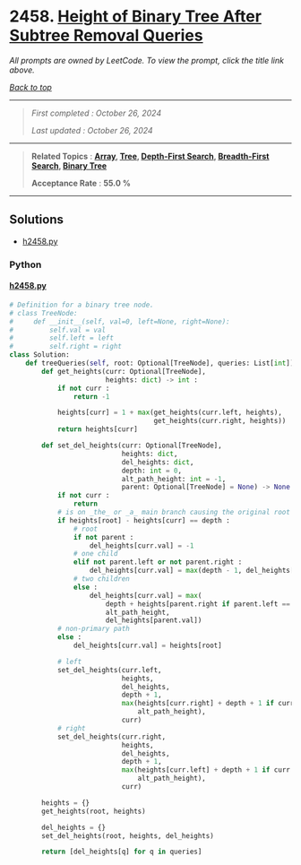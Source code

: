 # 2458. [Height of Binary Tree After Subtree Removal Queries](<https://leetcode.com/problems/height-of-binary-tree-after-subtree-removal-queries>)

*All prompts are owned by LeetCode. To view the prompt, click the title link above.*

*[Back to top](<../README.md>)*

------

> *First completed : October 26, 2024*
>
> *Last updated : October 26, 2024*

------

> **Related Topics** : **[Array](<by_topic/Array.md>), [Tree](<by_topic/Tree.md>), [Depth-First Search](<by_topic/Depth-First Search.md>), [Breadth-First Search](<by_topic/Breadth-First Search.md>), [Binary Tree](<by_topic/Binary Tree.md>)**
>
> **Acceptance Rate** : **55.0 %**

------

## Solutions

- [h2458.py](<../my-submissions/h2458.py>)
### Python
#### [h2458.py](<../my-submissions/h2458.py>)
```Python
# Definition for a binary tree node.
# class TreeNode:
#     def __init__(self, val=0, left=None, right=None):
#         self.val = val
#         self.left = left
#         self.right = right
class Solution:
    def treeQueries(self, root: Optional[TreeNode], queries: List[int]) -> List[int]:
        def get_heights(curr: Optional[TreeNode], 
                        heights: dict) -> int :
            if not curr :
                return -1

            heights[curr] = 1 + max(get_heights(curr.left, heights),
                                    get_heights(curr.right, heights))
            return heights[curr]

        def set_del_heights(curr: Optional[TreeNode],
                            heights: dict,
                            del_heights: dict,
                            depth: int = 0,
                            alt_path_height: int = -1,
                            parent: Optional[TreeNode] = None) -> None :
            if not curr :
                return
            # is on _the_ or _a_ main branch causing the original root height
            if heights[root] - heights[curr] == depth :
                # root
                if not parent :
                    del_heights[curr.val] = -1
                # one child
                elif not parent.left or not parent.right :
                    del_heights[curr.val] = max(depth - 1, del_heights[parent.val])
                # two children
                else :
                    del_heights[curr.val] = max(
                        depth + heights[parent.right if parent.left == curr else parent.left],
                        alt_path_height, 
                        del_heights[parent.val])
            # non-primary path
            else :
                del_heights[curr.val] = heights[root]

            # left
            set_del_heights(curr.left,
                            heights,
                            del_heights,
                            depth + 1,
                            max(heights[curr.right] + depth + 1 if curr.right else 0,
                                alt_path_height),
                            curr)
            # right
            set_del_heights(curr.right,
                            heights,
                            del_heights,
                            depth + 1,
                            max(heights[curr.left] + depth + 1 if curr.left else 0,
                                alt_path_height),
                            curr)

        heights = {}
        get_heights(root, heights)

        del_heights = {}
        set_del_heights(root, heights, del_heights)

        return [del_heights[q] for q in queries]

```

